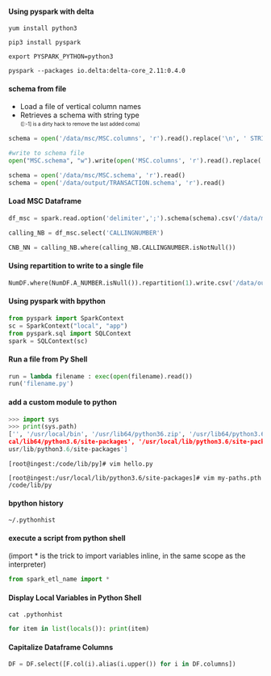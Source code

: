 #### Using pyspark with delta



```shell
yum install python3

pip3 install pyspark

export PYSPARK_PYTHON=python3

pyspark --packages io.delta:delta-core_2.11:0.4.0
```

#### schema from file

- Load a file of vertical column names 
- Retrieves a schema with string type<br>
<sub><sup>([:-1] is a dirty hack to remove the last added coma)</sub></sup>

```python
schema = open('/data/msc/MSC.columns', 'r').read().replace('\n', ' STRING,')[:-1]

#write to schema file
open("MSC.schema", "w").write(open('MSC.columns', 'r').read().replace('\n', ' String,')[:-1])

schema = open('/data/msc/MSC.schema', 'r').read()
schema = open('/data/output/TRANSACTION.schema', 'r').read()
```
#### Load MSC Dataframe

```python
df_msc = spark.read.option('delimiter',';').schema(schema).csv('/data/msc/HUA_DWH-081019-200000.csv')

calling_NB = df_msc.select('CALLINGNUMBER')

CNB_NN = calling_NB.where(calling_NB.CALLINGNUMBER.isNotNull())

```
#### Using repartition to write to a single file

```python
NumDF.where(NumDF.A_NUMBER.isNull()).repartition(1).write.csv('/data/output/A_NUMBER_NULL.csv')
```

#### Using pyspark with bpython

```python
from pyspark import SparkContext
sc = SparkContext("local", "app")
from pyspark.sql import SQLContext
spark = SQLContext(sc)
```

#### Run a file from Py Shell

```python
run = lambda filename : exec(open(filename).read())
run('filename.py')
```

#### add a custom module to python

```python
>>> import sys
>>> print(sys.path)
['', '/usr/local/bin', '/usr/lib64/python36.zip', '/usr/lib64/python3.6', '/usr/lib64/python3.6/lib-dynload', '/usr/lo
cal/lib64/python3.6/site-packages', '/usr/local/lib/python3.6/site-packages', '/usr/lib64/python3.6/site-packages', '/
usr/lib/python3.6/site-packages']
```

```shell
[root@ingest:/code/lib/py]# vim hello.py

[root@ingest:/usr/local/lib/python3.6/site-packages]# vim my-paths.pth
/code/lib/py
```

#### bpython history

```shell
~/.pythonhist
```

#### execute a script from python shell 
(import * is the trick to import variables inline, in the same scope as the interpreter)

```python
from spark_etl_name import *
```

#### Display Local Variables in Python Shell
```shell
cat .pythonhist
```

```python
for item in list(locals()): print(item)
```

#### Capitalize Dataframe Columns
```python
DF = DF.select([F.col(i).alias(i.upper()) for i in DF.columns])
```
